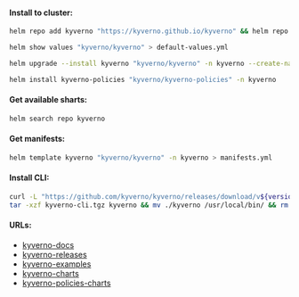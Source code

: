 #### Install to cluster:
```bash
helm repo add kyverno "https://kyverno.github.io/kyverno" && helm repo update
```
```bash
helm show values "kyverno/kyverno" > default-values.yml
```
```bash
helm upgrade --install kyverno "kyverno/kyverno" -n kyverno --create-namespace
```
```bash
helm install kyverno-policies "kyverno/kyverno-policies" -n kyverno
```

#### Get available sharts:
```bash
helm search repo kyverno
```

#### Get manifests:
```bash
helm template kyverno "kyverno/kyverno" -n kyverno > manifests.yml
```

#### Install CLI:
```bash
curl -L "https://github.com/kyverno/kyverno/releases/download/v${version}/kyverno-cli_v${version}_linux_x86_64.tar.gz" -o kyverno-cli.tgz && \
tar -xzf kyverno-cli.tgz kyverno && mv ./kyverno /usr/local/bin/ && rm -f kyverno-cli.tgz
```

#### URLs:
- [kyverno-docs](https://kyverno.io/docs/introduction/)
- [kyverno-releases](https://github.com/kyverno/kyverno/releases)
- [kyverno-examples](https://github.com/kyverno/policies)
- [kyverno-charts](https://github.com/kyverno/kyverno/tree/main/charts/kyverno)
- [kyverno-policies-charts](https://github.com/kyverno/kyverno/tree/main/charts/kyverno-policies)
